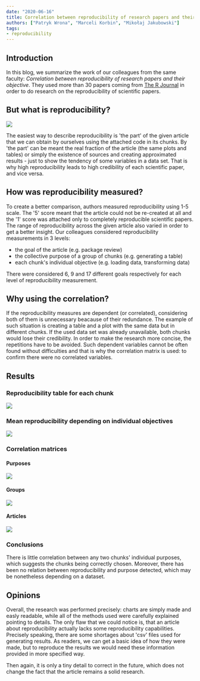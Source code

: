 ```yaml
---
date: "2020-06-16"
title: Correlation between reproducibility of research papers and their objective
authors: ["Patryk Wrona", "Marceli Korbin", "Mikołaj Jakubowski"]
tags:
- reproducibility
---
```

## Introduction

In this blog, we summarize the work of our colleagues from the same faculty: _Correlation between reproducibility of research papers and their objective_. They used more than 30 papers coming from [The R Journal](https://journal.r-project.org) in order to do research on the reproducibility of scientific papers.

## But what is reproducibility?

![](/2020L-WB-Blog/2020-06-16-correlation-between-reproducibility-of-research-papers-and-their-objective/back.png)  

The easiest way to describe reproducibility is 'the part' of the given article that we can obtain by ourselves using the attached code in its chunks. By 'the part' can be meant the real fraction of the article (the same plots and tables) or simply the existence of sources and creating approximated results - just to show the tendency of some variables in a data set. That is why high reproducibility leads to high credibility of each scientific paper, and vice versa.

## How was reproducibility measured?

To create a better comparison, authors measured reproducibility using 1-5 scale. The '5' score meant that the article could not be re-created at all and the '1' score was attached only to completely reproducible scientific papers. The range of reproducibility across the given article also varied in order to get a better insight. Our colleagues considered reproducibility measurements in 3 levels: 

- the goal of the article (e.g. package review)  
- the collective purpose of a group of chunks (e.g. generating a table)  
- each chunk's individual objective (e.g. loading data, transforming data)

There were considered 6, 9 and 17 different goals respectively for each level of reproducibility measurement.

## Why using the correlation?

If the reproducibility measures are dependent (or correlated), considering both of them is unnecessary beacause of their redundance. The example of such situation is creating a table and a plot with the same data but in different chunks. If the used data set was already unavailable, both chunks would lose their credibility. In order to make the research more concise, the repetitions have to be avoided. Such dependent variables cannot be often found without difficulties and that is why the correlation matrix is used: to confirm there were no correlated variables.

## Results

### Reproducibility table for each chunk

![](/2020L-WB-Blog/2020-06-16-correlation-between-reproducibility-of-research-papers-and-their-objective/csv.png)

### Mean reproducibility depending on individual objectives

![](https://mini-pw.github.io/2020L-WB-Book/1-6-files/reprodukowalnosc_celu_chunki.png)

### Correlation matrices

#### Purposes

![](https://mini-pw.github.io/2020L-WB-Book/1-6-files/korelacje_celu_chunki2.png)

#### Groups

![](https://mini-pw.github.io/2020L-WB-Book/1-6-files/korelacje_celu_grupy.png)

#### Articles

![](https://mini-pw.github.io/2020L-WB-Book/1-6-files/korelacje_celu_artykoly.png)

### Conclusions

There is little correlation between any two chunks' individual purposes, which suggests the chunks being correctly chosen. Moreover, there has been no relation between reproducibility and purpose detected, which may be nonetheless depending on a dataset.

## Opinions

Overall, the research was performed precisely: charts are simply made and easly readable, while all of the methods used were carefully explained pointing to details. The only flaw that we could notice is, that an article about reproducibility actually lacks some reproducibility capabilities. Precisely speaking, there are some shortages about 'csv' files used for generating results. As readers, we can get a basic idea of how they were made, but to reproduce the results we would need these information provided in more specified way.

Then again, it is only a tiny detail to correct in the future, which does not change the fact that the article remains a solid research.